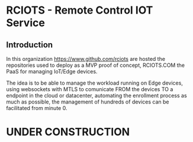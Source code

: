 # RCIOTS - Remote Control IOT Service

## Introduction

In this organization https://www.github.com/rciots are hosted the repositories used to deploy as a MVP proof of concept, RCIOTS.COM the PaaS for managing IoT/Edge devices.

The idea is to be able to manage the workload running on Edge devices, using websockets with MTLS to comunicate FROM the devices TO a endpoint in the cloud or datacenter, automating the enrollment process as much as possible, the management of hundreds of devices can be facilitated from minute 0.

# **UNDER CONSTRUCTION**